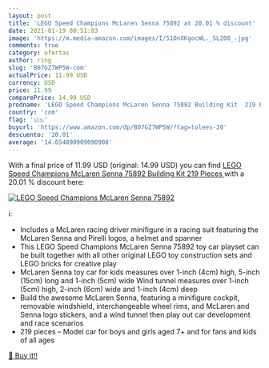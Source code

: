 ```yaml
---
layout: post
title: 'LEGO Speed Champions McLaren Senna 75892 at 20.01 % discount'
date: 2021-01-19 00:51:03
image: 'https://m.media-amazon.com/images/I/51OnXKgocWL._SL200_.jpg'
comments: true
category: ofertas
author: ring
slug: 'B07GZ7WP5W-com'
actualPrice: 11.99 USD
currency: USD
price: 11.99
comparePrice: 14.99 USD
prodname: 'LEGO Speed Champions McLaren Senna 75892 Building Kit  219 Pieces '
country: 'com'
flag: '🇺🇸'
buyurl: 'https://www.amazon.com/dp/B07GZ7WP5W/?tag=tolees-20'
descuento: '20.01'
average: '14.654090909090908'
---
```


With a final price of 11.99 USD (original: 14.99 USD) you can find [LEGO Speed Champions McLaren Senna 75892 Building Kit  219 Pieces ](https://www.amazon.com/dp/B07GZ7WP5W/?tag=tolees-20) with a  20.01 % discount here:

[![LEGO Speed Champions McLaren Senna 75892](https://m.media-amazon.com/images/I/51OnXKgocWL._SL200_.jpg)](https://www.amazon.com/dp/B07GZ7WP5W/?tag=tolees-20)

ℹ️:

- Includes a McLaren racing driver minifigure in a racing suit featuring the McLaren Senna and Pirelli logos, a helmet and spanner
- This LEGO Speed Champions McLaren Senna 75892 toy car playset can be built together with all other original LEGO toy construction sets and LEGO bricks for creative play
- McLaren Senna toy car for kids measures over 1-inch (4cm) high, 5-inch (15cm) long and 1-inch (5cm) wide Wind tunnel measures over 1-inch (5cm) high, 2-inch (6cm) wide and 1-inch (4cm) deep
- Build the awesome McLaren Senna, featuring a minifigure cockpit, removable windshield, interchangeable wheel rims, and McLaren and Senna logo stickers, and a wind tunnel then play out car development and race scenarios
- 219 pieces – Model car for boys and girls aged 7+ and for fans and kids of all ages

[🛒 Buy it!!](https://www.amazon.com/dp/B07GZ7WP5W/?tag=tolees-20)
